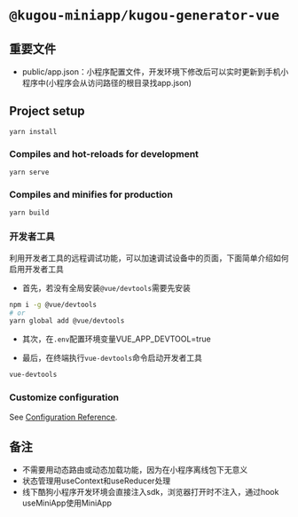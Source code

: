 # `@kugou-miniapp/kugou-generator-vue`

## 重要文件
- public/app.json：小程序配置文件，开发环境下修改后可以实时更新到手机小程序中(小程序会从访问路径的根目录找app.json)

## Project setup
```
yarn install
```

### Compiles and hot-reloads for development
```
yarn serve
```

### Compiles and minifies for production
```
yarn build
```

### 开发者工具

利用开发者工具的远程调试功能，可以加速调试设备中的页面，下面简单介绍如何启用开发者工具

- 首先，若没有全局安装```@vue/devtools```需要先安装

```bash
npm i -g @vue/devtools
# or
yarn global add @vue/devtools
```

- 其次，在```.env```配置环境变量VUE_APP_DEVTOOL=true

- 最后，在终端执行```vue-devtools```命令启动开发者工具

```bash
vue-devtools
```

### Customize configuration
See [Configuration Reference](https://cli.vuejs.org/config/).

## 备注
- 不需要用动态路由或动态加载功能，因为在小程序离线包下无意义
- 状态管理用useContext和useReducer处理
- 线下酷狗小程序开发环境会直接注入sdk，浏览器打开时不注入，通过hook useMiniApp使用MiniApp

